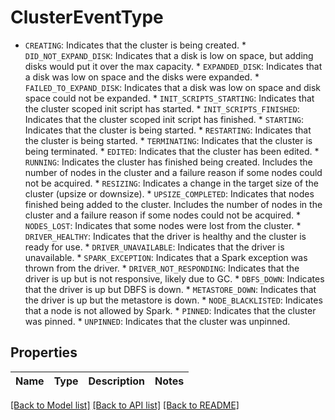 # ClusterEventType

* `CREATING`: Indicates that the cluster is being created. * `DID_NOT_EXPAND_DISK`: Indicates that a disk is low on space, but adding disks would put it over the max capacity. * `EXPANDED_DISK`: Indicates that a disk was low on space and the disks were expanded. * `FAILED_TO_EXPAND_DISK`: Indicates that a disk was low on space and disk space could not be expanded. * `INIT_SCRIPTS_STARTING`: Indicates that the cluster scoped init script has started. * `INIT_SCRIPTS_FINISHED`: Indicates that the cluster scoped init script has finished. * `STARTING`: Indicates that the cluster is being started. * `RESTARTING`: Indicates that the cluster is being started. * `TERMINATING`: Indicates that the cluster is being terminated. * `EDITED`: Indicates that the cluster has been edited. * `RUNNING`: Indicates the cluster has finished being created. Includes the number of nodes in the cluster and a failure reason if some nodes could not be acquired. * `RESIZING`: Indicates a change in the target size of the cluster (upsize or downsize). * `UPSIZE_COMPLETED`: Indicates that nodes finished being added to the cluster. Includes the number of nodes in the cluster and a failure reason if some nodes could not be acquired. * `NODES_LOST`: Indicates that some nodes were lost from the cluster. * `DRIVER_HEALTHY`: Indicates that the driver is healthy and the cluster is ready for use. * `DRIVER_UNAVAILABLE`: Indicates that the driver is unavailable. * `SPARK_EXCEPTION`: Indicates that a Spark exception was thrown from the driver. * `DRIVER_NOT_RESPONDING`: Indicates that the driver is up but is not responsive, likely due to GC. * `DBFS_DOWN`: Indicates that the driver is up but DBFS is down. * `METASTORE_DOWN`: Indicates that the driver is up but the metastore is down. * `NODE_BLACKLISTED`: Indicates that a node is not allowed by Spark. * `PINNED`: Indicates that the cluster was pinned. * `UNPINNED`: Indicates that the cluster was unpinned.

## Properties
Name | Type | Description | Notes
------------ | ------------- | ------------- | -------------

[[Back to Model list]](../README.md#documentation-for-models) [[Back to API list]](../README.md#documentation-for-api-endpoints) [[Back to README]](../README.md)


